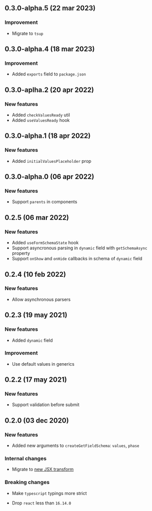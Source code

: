 ## 0.3.0-alpha.5 (22 mar 2023)

### Improvement

- Migrate to `tsup`

## 0.3.0-alpha.4 (18 mar 2023)

### Improvement

- Added `exports` field to `package.json`

## 0.3.0-aplha.2 (20 apr 2022)

### New features

- Added `checkValuesReady` util
- Added `useValuesReady` hook

## 0.3.0-alpha.1 (18 apr 2022)

### New features

- Added `initialValuesPlaceholder` prop

## 0.3.0-alpha.0 (06 apr 2022)

### New features

- Support `parents` in components

## 0.2.5 (06 mar 2022)

### New features

- Added `useFormSchemaState` hook
- Support asyncronous parsing in `dynamic` field with `getSchemaAsync` property
- Support `onShow` and `onHide` callbacks in schema of `dynamic` field

## 0.2.4 (10 feb 2022)

### New features

- Allow asynchronous parsers

## 0.2.3 (19 may 2021)

### New features

- Added `dynamic` field

### Improvement

- Use default values in generics

## 0.2.2 (17 may 2021)

### New features

- Support validation before submit

## 0.2.0 (03 dec 2020)

### New features

- Added new arguments to `createGetFieldSchema`: `values`, `phase`

### Internal changes

- Migrate to [new JSX transform](https://reactjs.org/blog/2020/09/22/introducing-the-new-jsx-transform.html)

### Breaking changes

- Make `typescript` typings more strict

- Drop `react` less than `16.14.0`
